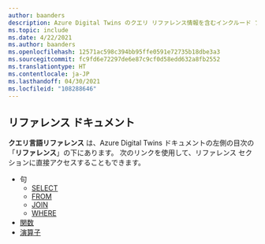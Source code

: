 ```yaml
---
author: baanders
description: Azure Digital Twins のクエリ リファレンス情報を含むインクルード ファイル
ms.topic: include
ms.date: 4/22/2021
ms.author: baanders
ms.openlocfilehash: 12571ac598c394bb95ffe0591e72735b18dbe3a3
ms.sourcegitcommit: fc9fd6e72297de6e87c9cf0d58edd632a8fb2552
ms.translationtype: HT
ms.contentlocale: ja-JP
ms.lasthandoff: 04/30/2021
ms.locfileid: "108288646"
---
```

## <a name="reference-documentation"></a>リファレンス ドキュメント

**クエリ言語リファレンス** は、Azure Digital Twins ドキュメントの左側の目次の「**リファレンス**」の下にあります。 次のリンクを使用して、リファレンス セクションに直接アクセスすることもできます。
* 句
    * [SELECT](../articles/digital-twins/reference-query-clause-select.md)
    * [FROM](../articles/digital-twins/reference-query-clause-from.md)
    * [JOIN](../articles/digital-twins/reference-query-clause-join.md)
    * [WHERE](../articles/digital-twins/reference-query-clause-where.md)
* [関数](../articles/digital-twins/reference-query-functions.md)
* [演算子](../articles/digital-twins/reference-query-operators.md)